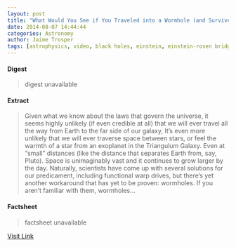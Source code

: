 ```yaml
---
layout: post
title: "What Would You See if You Traveled into a Wormhole (and Survived)?"
date: 2014-08-07 14:44:44
categories: Astronomy
author: Jaime Trosper
tags: [astrophysics, video, black holes, einstein, einstein-rosen bridges, science videos, singularity, theoretical physics, time travel, warp drive, white holes, wormholes]
---
```



#### Digest
>digest unavailable

#### Extract
>Given what we know about the laws that govern the universe, it seems highly unlikely (if even credible at all) that we will ever travel all the way from Earth to the far side of our galaxy, It&#8217;s even more unlikely that we will ever traverse space between stars, or feel the warmth of a star from an exoplanet in the Triangulum Galaxy. Even at &#8220;small&#8221; distances (like the distance that separates Earth from, say, Pluto). Space is unimaginably vast and it continues to grow larger by the day. Naturally, scientists have come up with several solutions for our predicament, including functional warp drives, but there&#8217;s yet another workaround that has yet to be proven: wormholes. If you aren&#8217;t familiar with them, wormholes...

#### Factsheet
>factsheet unavailable

[Visit Link](http://www.fromquarkstoquasars.com/what-would-you-see-if-you-traveled-into-a-wormhole-and-survived/)


